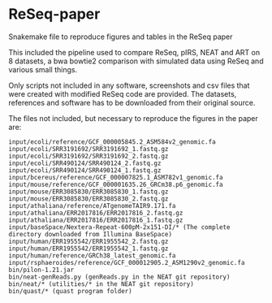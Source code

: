# ReSeq-paper
Snakemake file to reproduce figures and tables in the ReSeq paper

This included the pipeline used to compare ReSeq, pIRS, NEAT and ART on 8 datasets, a bwa bowtie2 comparison with simulated data using ReSeq and various small things.

Only scripts not included in any software, screenshots and csv files that were created with modified ReSeq code are provided. The datasets, references and software has to be downloaded from their original source.

The files not included, but necessary to reproduce the figures in the paper are:
```
input/ecoli/reference/GCF_000005845.2_ASM584v2_genomic.fa
input/ecoli/SRR3191692/SRR3191692_1.fastq.gz
input/ecoli/SRR3191692/SRR3191692_2.fastq.gz
input/ecoli/SRR490124/SRR490124_2.fastq.gz
input/ecoli/SRR490124/SRR490124_1.fastq.gz
input/bcereus/reference/GCF_000007825.1_ASM782v1_genomic.fa
input/mouse/reference/GCF_000001635.26_GRCm38.p6_genomic.fa
input/mouse/ERR3085830/ERR3085830_1.fastq.gz
input/mouse/ERR3085830/ERR3085830_2.fastq.gz
input/athaliana/reference/ATgenomeTAIR9.171.fa
input/athaliana/ERR2017816/ERR2017816_2.fastq.gz
input/athaliana/ERR2017816/ERR2017816_1.fastq.gz
input/baseSpace/Nextera-Repeat-600pM-2x151-DI/* (The complete directory downloaded from Illumina BaseSpace)
input/human/ERR1955542/ERR1955542_2.fastq.gz
input/human/ERR1955542/ERR1955542_1.fastq.gz
input/human/reference/GRCh38_latest_genomic.fa
input/rsphaeroides/reference/GCF_000012905.2_ASM1290v2_genomic.fa
bin/pilon-1.21.jar
bin/neat-genReads.py (genReads.py in the NEAT git repository)
bin/neat/* (utilities/* in the NEAT git repository)
bin/quast/* (quast program folder)
```

